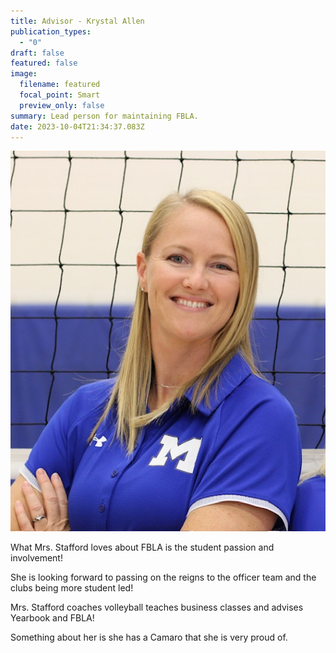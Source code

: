 ```yaml
---
title: Advisor - Krystal Allen
publication_types:
  - "0"
draft: false
featured: false
image:
  filename: featured
  focal_point: Smart
  preview_only: false
summary: Lead person for maintaining FBLA.
date: 2023-10-04T21:34:37.083Z
---
```

![](fbla-krystal-allen-pic.jpeg)

W﻿hat Mrs. Stafford loves about FBLA is the student passion and involvement!



S﻿he is looking forward to passing on the reigns to the officer team and the clubs being more student led!



M﻿rs. Stafford coaches volleyball teaches business classes and advises Yearbook and FBLA!



S﻿omething about her is she has a Camaro that she is very proud of.